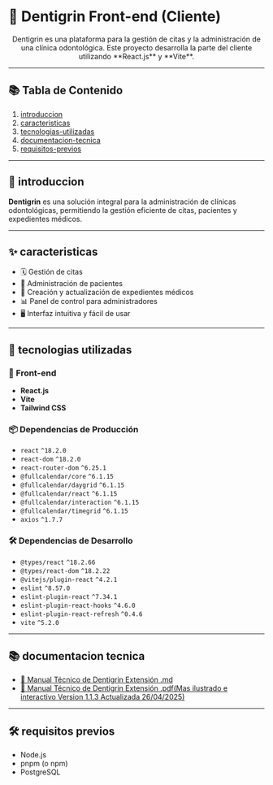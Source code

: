 # 🦷 Dentigrin Front-end (Cliente)

<p align="center">
    Dentigrin es una plataforma para la gestión de citas y la administración de una clínica odontológica.  
    Este proyecto desarrolla la parte del cliente utilizando **React.js** y **Vite**.
</p>

---

## 📚 Tabla de Contenido

1. [introduccion](#introduccion)
2. [caracteristicas](#caracteristicas)
3. [tecnologias-utilizadas](#tecnologias-utilizadas)
4. [documentacion-tecnica](#documentacion-tecnica)
5. [requisitos-previos](#requisitos-previos)

---

## 📖 introduccion

**Dentigrin** es una solución integral para la administración de clínicas odontológicas, permitiendo la gestión eficiente de citas, pacientes y expedientes médicos.

---

## ✨ caracteristicas

- 🗓️ Gestión de citas
- 👥 Administración de pacientes
- 📑 Creación y actualización de expedientes médicos
- 📊 Panel de control para administradores
- 🖥️ Interfaz intuitiva y fácil de usar

---

## 🧰 tecnologias utilizadas

### 🚀 Front-end
- **React.js**
- **Vite**
- **Tailwind CSS**

### 📦 Dependencias de Producción
- `react` `^18.2.0`
- `react-dom` `^18.2.0`
- `react-router-dom` `^6.25.1`
- `@fullcalendar/core` `^6.1.15`
- `@fullcalendar/daygrid` `^6.1.15`
- `@fullcalendar/react` `^6.1.15`
- `@fullcalendar/interaction` `^6.1.15`
- `@fullcalendar/timegrid` `^6.1.15`
- `axios` `^1.7.7`

### 🛠️ Dependencias de Desarrollo
- `@types/react` `^18.2.66`
- `@types/react-dom` `^18.2.22`
- `@vitejs/plugin-react` `^4.2.1`
- `eslint` `^8.57.0`
- `eslint-plugin-react` `^7.34.1`
- `eslint-plugin-react-hooks` `^4.6.0`
- `eslint-plugin-react-refresh` `^0.4.6`
- `vite` `^5.2.0`

---

## 📚 documentacion tecnica

- [📄 Manual Técnico de Dentigrin Extensión .md](src/assets/documentation/manual_dentigrin.md)
- [📄 Manual Técnico de Dentigrin Extensión .pdf(Mas ilustrado e interactivo Version 1.1.3 Actualizada 26/04/2025)](src/assets/documentation/Manual%20técnico%20Dentigrin.pdf)

---

## 🛠️ requisitos previos

- Node.js
- pnpm (o npm)
- PostgreSQL
